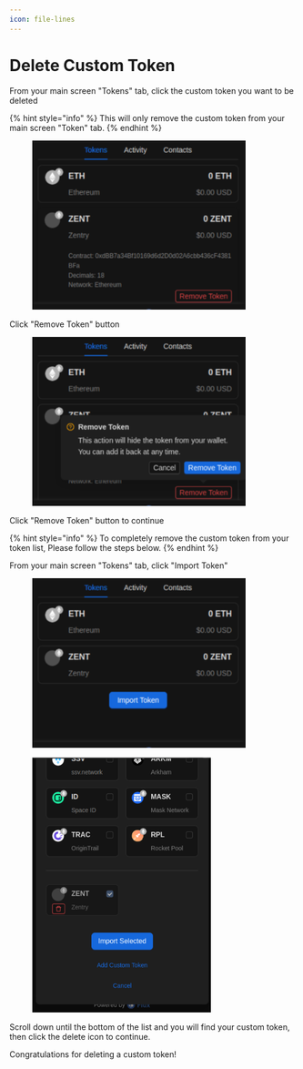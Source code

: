 ```yaml
---
icon: file-lines
---
```


# Delete Custom Token

From your main screen "Tokens" tab, click the custom token you want to be deleted

{% hint style="info" %}
This will only remove the custom token from your main screen "Token" tab.
{% endhint %}

<div align="left"><figure><img src="../../.gitbook/assets/image (40).png" alt="" width="375"><figcaption></figcaption></figure></div>

Click "Remove Token" button

<div align="left"><figure><img src="../../.gitbook/assets/image (41).png" alt="" width="375"><figcaption></figcaption></figure></div>

Click "Remove Token" button to continue

{% hint style="info" %}
To completely remove the custom token from your token list, Please follow the steps below.
{% endhint %}

From your main screen "Tokens" tab, click "Import Token"

<div align="left"><figure><img src="../../.gitbook/assets/image (42).png" alt="" width="375"><figcaption></figcaption></figure></div>

<div align="left"><figure><img src="../../.gitbook/assets/image (117).png" alt="" width="314"><figcaption></figcaption></figure></div>

Scroll down until the bottom of the list and you will find your custom token, then click the delete icon to continue.

Congratulations for deleting a custom token!
